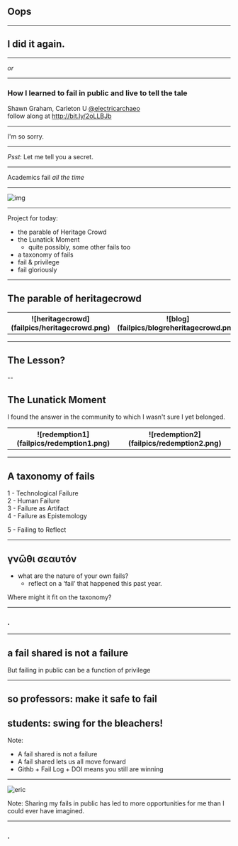 <section data-background="https://pbs.twimg.com/media/ChyjBzpXEAAqEhQ.jpg">
<h1>Oops</h1>
</section>

---

## I did it again.

---

_or_

---

### How I learned to fail in public and live to tell the tale

Shawn Graham, Carleton U
[@electricarchaeo](http://twitter.com/@electricarchaeo)<br>
follow along at http://bit.ly/2oLLBJb

---

I'm so sorry.

---

_Psst_: Let me tell you a secret.

---

Academics fail *all the time*

---

![img](failpics/academic-jargon.jpg)

---

Project for today:

+ the parable of Heritage Crowd
+ the Lunatick Moment
  + quite possibly, some other fails too
+ a taxonomy of fails
+ fail & privilege
+ fail gloriously

---

## The parable of heritagecrowd

<table>
  <tr>
    <th>![heritagecrowd](failpics/heritagecrowd.png)</th>
    <th>![blog](failpics/blogreheritagecrowd.png)</th>
  </tr>
</table>

---

## The Lesson?

--

## The Lunatick Moment

I found the answer in the community to which I wasn't sure I yet belonged.

<table>
  <tr>
    <th>![redemption1](failpics/redemption1.png)</th>
    <th align="top">![redemption2](failpics/redemption2.png)</th>
  </tr>
</table>

---

## A taxonomy of fails

1 - Technological Failure<br>
2 - Human Failure<br>
3 - Failure as Artifact<br>
4 - Failure as Epistemology<br>
<p class="fragment fade-up">5 - Failing to Reflect</p>

---

## γνῶθι σεαυτόν

- what are the nature of your own fails?
  - reflect on a ‘fail’ that happened this past year.

Where might it fit on the taxonomy?

---
<section data-background="https://pbs.twimg.com/card_img/852951523541696516/2ev1wk-J?format=jpg&name=600x314">
<h3>.</h3>
</section>

---
## a fail shared is not a failure

But failing in public can be a function of privilege

---

## so professors: make it safe to fail

## students: swing for the bleachers!

Note:
+ A fail shared is not a failure
+ A fail shared lets us all move forward
+ Githb + Fail Log + DOI means you still are winning

---

![eric](failpics/eric.png)

Note:
Sharing my fails in public has led to more opportunities for me than I could ever have imagined.

---
<section data-background="https://pbs.twimg.com/media/C9r1JMYWsAIGSqn.jpg">
<h3>.</h3>
</section>
